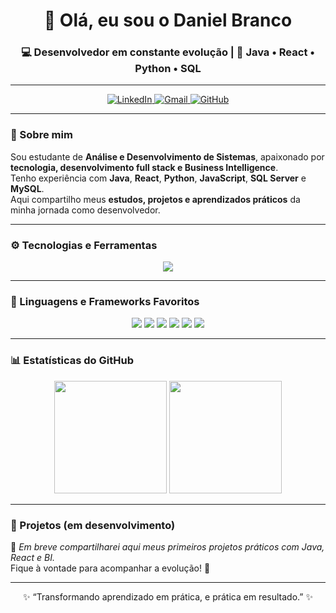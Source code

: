<!-- Banner principal -->
<h1 align="center">👋 Olá, eu sou o Daniel Branco</h1>
<h3 align="center">💻 Desenvolvedor em constante evolução | 🎯 Java • React • Python • SQL</h3>

---

<!-- Blocos coloridos clicáveis -->
<p align="center">
  <a href="https://www.linkedin.com/in/daniel-branco-20035a281/" target="_blank">
    <img src="https://img.shields.io/badge/-LinkedIn-0A66C2?style=for-the-badge&logo=linkedin&logoColor=white" alt="LinkedIn"/>
  </a>
  <a href="mailto:danielbranco333@gmail.com" target="_blank">
    <img src="https://img.shields.io/badge/-Gmail-D14836?style=for-the-badge&logo=gmail&logoColor=white" alt="Gmail"/>
  </a>
  <a href="https://github.com/DanielOliveir4" target="_blank">
    <img src="https://img.shields.io/badge/-GitHub-181717?style=for-the-badge&logo=github&logoColor=white" alt="GitHub"/>
  </a>
</p>

---

### 🚀 Sobre mim

Sou estudante de **Análise e Desenvolvimento de Sistemas**, apaixonado por **tecnologia, desenvolvimento full stack e Business Intelligence**.  
Tenho experiência com **Java**, **React**, **Python**, **JavaScript**, **SQL Server** e **MySQL**.  
Aqui compartilho meus **estudos, projetos e aprendizados práticos** da minha jornada como desenvolvedor.

---

### ⚙️ Tecnologias e Ferramentas

<p align="center">
  <img src="https://skillicons.dev/icons?i=java,react,js,python,mysql,sqlite,git,github,vscode" />
</p>

---

### 🌟 Linguagens e Frameworks Favoritos

<p align="center">
  <img src="https://img.shields.io/badge/Java-ED8B00?style=for-the-badge&logo=openjdk&logoColor=white"/>
  <img src="https://img.shields.io/badge/React-20232A?style=for-the-badge&logo=react&logoColor=61DAFB"/>
  <img src="https://img.shields.io/badge/Python-3776AB?style=for-the-badge&logo=python&logoColor=white"/>
  <img src="https://img.shields.io/badge/JavaScript-F7DF1E?style=for-the-badge&logo=javascript&logoColor=black"/>
  <img src="https://img.shields.io/badge/MySQL-005C84?style=for-the-badge&logo=mysql&logoColor=white"/>
  <img src="https://img.shields.io/badge/SQL_Server-CC2927?style=for-the-badge&logo=microsoftsqlserver&logoColor=white"/>
</p>

---

### 📊 Estatísticas do GitHub

<p align="center">
  <img height="180em" src="https://github-readme-stats.vercel.app/api?username=DanielOliveir4&show_icons=true&theme=tokyonight&count_private=true&hide_border=true"/>
  <img height="180em" src="https://github-readme-stats.vercel.app/api/top-langs/?username=DanielOliveir4&layout=compact&langs_count=8&theme=tokyonight&hide_border=true"/>
</p>

---

### 🚧 Projetos (em desenvolvimento)

📌 *Em breve compartilharei aqui meus primeiros projetos práticos com Java, React e BI.*  
Fique à vontade para acompanhar a evolução! 🚀  

---

<p align="center">✨ “Transformando aprendizado em prática, e prática em resultado.” ✨</p>
